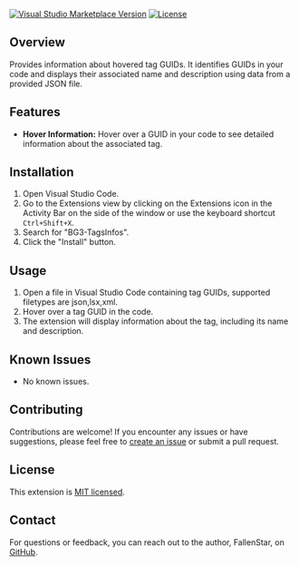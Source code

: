 [![Visual Studio Marketplace Version](https://img.shields.io/visual-studio-marketplace/v/FallenStar.bg3tagsinfos.svg)](https://marketplace.visualstudio.com/items?itemName=FallenStar.bg3tagsinfos)
[![License](https://img.shields.io/badge/license-MIT-blue.svg)](https://github.com/FallenStar08/BG3-ShowTagsInfos/blob/main/LICENSE)

## Overview

Provides information about hovered tag GUIDs. It identifies GUIDs in your code and displays their associated name and description using data from a provided JSON file.

## Features

- **Hover Information:** Hover over a GUID in your code to see detailed information about the associated tag.

## Installation

1. Open Visual Studio Code.
2. Go to the Extensions view by clicking on the Extensions icon in the Activity Bar on the side of the window or use the keyboard shortcut `Ctrl+Shift+X`.
3. Search for "BG3-TagsInfos".
4. Click the "Install" button.

## Usage

1. Open a file in Visual Studio Code containing tag GUIDs, supported filetypes are json,lsx,xml.
2. Hover over a tag GUID in the code.
3. The extension will display information about the tag, including its name and description.

## Known Issues

- No known issues.

## Contributing

Contributions are welcome! If you encounter any issues or have suggestions, please feel free to [create an issue](https://github.com/FallenStar08/BG3-ShowTagsInfos/issues) or submit a pull request.

## License

This extension is [MIT licensed](LICENSE).

## Contact

For questions or feedback, you can reach out to the author, FallenStar, on [GitHub](https://github.com/FallenStar08).


